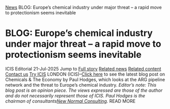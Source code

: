 [News](https://www.icis.com/explore/resources/news/) BLOG: Europe’s chemical industry under major threat – a rapid move to protectionism seems inevitable
# BLOG: Europe’s chemical industry under major threat – a rapid move to protectionism seems inevitable
ICIS Editorial
21-Jul-2025
Jump to
[Full story](https://www.icis.com/explore/resources/news/2025/07/21/11120785/blog-europe-s-chemical-industry-under-major-threat-a-rapid-move-to-protectionism-seems-inevitable/#full-story)
[Related news](https://www.icis.com/explore/resources/news/2025/07/21/11120785/blog-europe-s-chemical-industry-under-major-threat-a-rapid-move-to-protectionism-seems-inevitable/#related-articles)
[Related content](https://www.icis.com/explore/resources/news/2025/07/21/11120785/blog-europe-s-chemical-industry-under-major-threat-a-rapid-move-to-protectionism-seems-inevitable/#related-contents)
[Contact us](https://www.icis.com/explore/resources/news/2025/07/21/11120785/blog-europe-s-chemical-industry-under-major-threat-a-rapid-move-to-protectionism-seems-inevitable/#contact-us)
[Try ICIS](https://www.icis.com/explore/contact/try-icis-today/?intcmp=individual-news_try-icis)
LONDON (ICIS)–[Click here](https://www.icis.com/chemicals-and-the-economy/2025/07/europes-chemical-industry-under-major-threat-a-rapid-move-to-protectionism-seems-inevitable/) to see the latest blog post on Chemicals & The Economy by Paul Hodges, which looks at the ARG pipeline network and the threat to Europe’s chemical industry. 
_Editor’s note: This blog post is an opinion piece. The views expressed are those of the author and do not necessarily represent those of ICIS. Paul Hodges is the chairman of consultants[New Normal Consulting](https://new-normal.com/international-echem-consulting/)._
READ MORE